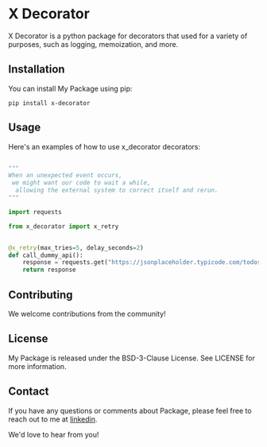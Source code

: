 # X Decorator

X Decorator is a python package for decorators that used for a variety of purposes, such as logging, memoization, and
more.

## Installation

You can install My Package using pip:

```shell
pip install x-decorator
```

## Usage

Here's an examples of how to use x_decorator decorators:

```python

"""
When an unexpected event occurs,
 we might want our code to wait a while,
  allowing the external system to correct itself and rerun.
"""

import requests

from x_decorator import x_retry


@x_retry(max_tries=5, delay_seconds=2)
def call_dummy_api():
    response = requests.get("https://jsonplaceholder.typicode.com/todos/1")
    return response

```

## Contributing

We welcome contributions from the community!

## License

My Package is released under the BSD-3-Clause License.
See LICENSE for more information.

## Contact

If you have any questions or comments about Package,
please feel free to reach out to me at [linkedin](https://www.linkedin.com/in/muhammedshokr/).

We'd love to hear from you!
